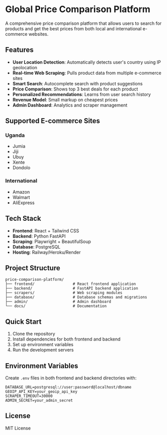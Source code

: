 # Global Price Comparison Platform

A comprehensive price comparison platform that allows users to search for products and get the best prices from both local and international e-commerce websites.

## Features

- **User Location Detection**: Automatically detects user's country using IP geolocation
- **Real-time Web Scraping**: Pulls product data from multiple e-commerce sites
- **Smart Search**: Autocomplete search with product suggestions
- **Price Comparison**: Shows top 3 best deals for each product
- **Personalized Recommendations**: Learns from user search history
- **Revenue Model**: Small markup on cheapest prices
- **Admin Dashboard**: Analytics and scraper management

## Supported E-commerce Sites

### Uganda
- Jumia
- Jiji
- Ubuy
- Xente
- Dondolo

### International
- Amazon
- Walmart
- AliExpress

## Tech Stack

- **Frontend**: React + Tailwind CSS
- **Backend**: Python FastAPI
- **Scraping**: Playwright + BeautifulSoup
- **Database**: PostgreSQL
- **Hosting**: Railway/Heroku/Render

## Project Structure

```
price-comparison-platform/
├── frontend/                 # React frontend application
├── backend/                  # FastAPI backend application
├── scrapers/                 # Web scraping modules
├── database/                 # Database schemas and migrations
├── admin/                    # Admin dashboard
└── docs/                     # Documentation
```

## Quick Start

1. Clone the repository
2. Install dependencies for both frontend and backend
3. Set up environment variables
4. Run the development servers

## Environment Variables

Create `.env` files in both frontend and backend directories with:

```
DATABASE_URL=postgresql://user:password@localhost/dbname
GEOIP_API_KEY=your_geoip_api_key
SCRAPER_TIMEOUT=30000
ADMIN_SECRET=your_admin_secret
```

## License

MIT License 